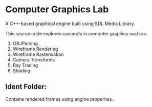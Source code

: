 # Computer Graphics Lab
A C++-based graphical engine built using SDL Media Library.

This source code explores concepts in computer graphics such as:
1. OBJParsing
2. Wireframe Rendering
3. Wireframe Rasterisation
4. Camera Transforms
5. Ray Tracing
6. Shading

## Ident Folder:
Contains rendered frames using engine properties.
